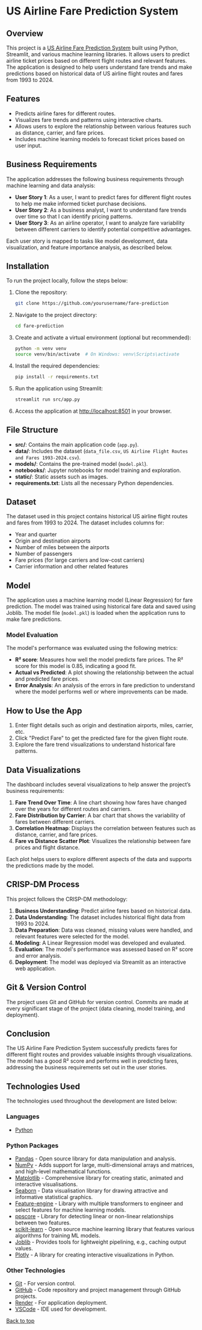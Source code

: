# US Airline Fare Prediction System

## Overview

This project is a [US Airline Fare Prediction System](https://fare-prediction-1.onrender.com) built using Python, Streamlit, and various machine learning libraries. It allows users to predict airline ticket prices based on different flight routes and relevant features. The application is designed to help users understand fare trends and make predictions based on historical data of US airline flight routes and fares from 1993 to 2024.

## Features

- Predicts airline fares for different routes.
- Visualizes fare trends and patterns using interactive charts.
- Allows users to explore the relationship between various features such as distance, carrier, and fare prices.
- Includes machine learning models to forecast ticket prices based on user input.

## Business Requirements

The application addresses the following business requirements through machine learning and data analysis:

- **User Story 1**: As a user, I want to predict fares for different flight routes to help me make informed ticket purchase decisions.
- **User Story 2**: As a business analyst, I want to understand fare trends over time so that I can identify pricing patterns.
- **User Story 3**: As an airline operator, I want to analyze fare variability between different carriers to identify potential competitive advantages.

Each user story is mapped to tasks like model development, data visualization, and feature importance analysis, as described below.

## Installation

To run the project locally, follow the steps below:

1. Clone the repository:
   ```bash
   git clone https://github.com/yourusername/fare-prediction
   ```

2. Navigate to the project directory:
   ```bash
   cd fare-prediction
   ```

3. Create and activate a virtual environment (optional but recommended):
   ```bash
   python -m venv venv
   source venv/bin/activate  # On Windows: venv\Scripts\activate
   ```

4. Install the required dependencies:
   ```bash
   pip install -r requirements.txt
   ```

5. Run the application using Streamlit:
   ```bash
   streamlit run src/app.py
   ```

6. Access the application at [http://localhost:8501](http://localhost:8501) in your browser.

## File Structure

- **src/**: Contains the main application code (`app.py`).
- **data/**: Includes the dataset (`data_file.csv`, `US Airline Flight Routes and Fares 1993-2024.csv`).
- **models/**: Contains the pre-trained model (`model.pkl`).
- **notebooks/**: Jupyter notebooks for model training and exploration.
- **static/**: Static assets such as images.
- **requirements.txt**: Lists all the necessary Python dependencies.

## Dataset

The dataset used in this project contains historical US airline flight routes and fares from 1993 to 2024. The dataset includes columns for:

- Year and quarter
- Origin and destination airports
- Number of miles between the airports
- Number of passengers
- Fare prices (for large carriers and low-cost carriers)
- Carrier information and other related features

## Model

The application uses a machine learning model (Linear Regression) for fare prediction. The model was trained using historical fare data and saved using Joblib. The model file (`model.pkl`) is loaded when the application runs to make fare predictions.

### Model Evaluation

The model's performance was evaluated using the following metrics:

- **R² score**: Measures how well the model predicts fare prices. The R² score for this model is 0.85, indicating a good fit.
- **Actual vs Predicted**: A plot showing the relationship between the actual and predicted fare prices.
- **Error Analysis**: An analysis of the errors in fare prediction to understand where the model performs well or where improvements can be made.

## How to Use the App

1. Enter flight details such as origin and destination airports, miles, carrier, etc.
2. Click "Predict Fare" to get the predicted fare for the given flight route.
3. Explore the fare trend visualizations to understand historical fare patterns.

## Data Visualizations

The dashboard includes several visualizations to help answer the project’s business requirements:

1. **Fare Trend Over Time**: A line chart showing how fares have changed over the years for different routes and carriers.
2. **Fare Distribution by Carrier**: A bar chart that shows the variability of fares between different carriers.
3. **Correlation Heatmap**: Displays the correlation between features such as distance, carrier, and fare prices.
4. **Fare vs Distance Scatter Plot**: Visualizes the relationship between fare prices and flight distance.

Each plot helps users to explore different aspects of the data and supports the predictions made by the model.

## CRISP-DM Process

This project follows the CRISP-DM methodology:

1. **Business Understanding**: Predict airline fares based on historical data.
2. **Data Understanding**: The dataset includes historical flight data from 1993 to 2024.
3. **Data Preparation**: Data was cleaned, missing values were handled, and relevant features were selected for the model.
4. **Modeling**: A Linear Regression model was developed and evaluated.
5. **Evaluation**: The model's performance was assessed based on R² score and error analysis.
6. **Deployment**: The model was deployed via Streamlit as an interactive web application.

## Git & Version Control

The project uses Git and GitHub for version control. Commits are made at every significant stage of the project (data cleaning, model training, and deployment).

## Conclusion

The US Airline Fare Prediction System successfully predicts fares for different flight routes and provides valuable insights through visualizations. The model has a good R² score and performs well in predicting fares, addressing the business requirements set out in the user stories.

## Technologies Used

The technologies used throughout the development are listed below:

### Languages

- [Python](https://www.python.org/)

### Python Packages

- [Pandas](https://pandas.pydata.org/) - Open source library for data manipulation and analysis.
- [NumPy](https://numpy.org/) - Adds support for large, multi-dimensional arrays and matrices, and high-level mathematical functions.
- [Matplotlib](https://matplotlib.org/) - Comprehensive library for creating static, animated and interactive visualisations.
- [Seaborn](https://seaborn.pydata.org/) - Data visualisation library for drawing attractive and informative statistical graphics.
- [Feature-engine](https://feature-engine.readthedocs.io/) - Library with multiple transformers to engineer and select features for machine learning models.
- [ppscore](https://github.com/8080labs/ppscore) - Library for detecting linear or non-linear relationships between two features.
- [scikit-learn](https://scikit-learn.org/) - Open source machine learning library that features various algorithms for training ML models.
- [Joblib](https://joblib.readthedocs.io/en/latest/) - Provides tools for lightweight pipelining, e.g., caching output values.
- [Plotly](https://plotly.com/python/) - A library for creating interactive visualizations in Python.

### Other Technologies

- [Git](https://git-scm.com/) - For version control.
- [GitHub](https://github.com/) - Code repository and project management through GitHub projects.
- [Render](https://www.render.com/) - For application deployment.
- [VSCode](https://code.visualstudio.com/) - IDE used for development.

[Back to top](#overview)
